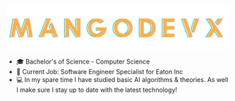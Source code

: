 ![PagePhoto](https://github.com/MangoDevx/MangoDevX/blob/main/MangoDevXTwo.png)
-	🎓 Bachelor's of Science - Computer Science
-	🏢 Current Job: Software Engineer Specialist for Eaton Inc
-	💻 In my spare time I have studied basic AI algorithms & theories. As well I make sure I stay up to date with the latest technology!
